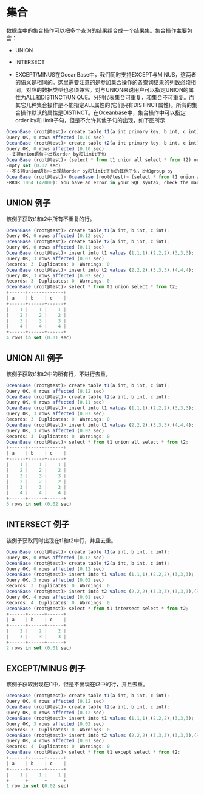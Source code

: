 集合 
=======================



数据库中的集合操作可以把多个查询的结果组合成一个结果集。集合操作主要包含：

* UNION




<!-- -->

* INTERSECT




<!-- -->

* EXCEPT/MINUS在OceanBase中，我们同时支持EXCEPT与MINUS，这两者的语义是相同的。这里需要注意的是参加集合操作的各查询结果的列数必须相同，对应的数据类型也必须兼容。对与UNION来说用户可以指定UNION的属性为ALL和DISTINCT/UNIQUE。分别代表集合可重复，和集合不可重复。而其它几种集合操作是不能指定ALL属性的(它们只有DISTINCT属性)。所有的集合操作默认的属性是DISTINCT。在Oceanbase中，集合操作中可以指定order by和 limit子句，但是不允许其他子句的出现，如下图所示




```javascript
OceanBase (root@test)> create table t1(a int primary key, b int, c int);
Query OK, 0 rows affected (0.16 sec)
OceanBase (root@test)> create table t2(a int primary key, b int, c int);
Query OK, 0 rows affected (0.10 sec)
--支持union语句中出现order by和limit子句
OceanBase (root@test)> (select * from t1 union all select * from t2) order by a limit 10;
Empty set (0.02 sec)
--不支持union语句中出现除order by和limit子句的其他子句，比如group by
OceanBase (root@test)> OceanBase (root@test)> (select * from t1 union all select * from t2) group by a limit 10;
ERROR 1064 (42000): You have an error in your SQL syntax; check the manual that corresponds to your OceanBase version for the right syntax to use near 'OceanBase (root@test)> (select * from t1 union all select * from t2) group by a ' at line 1
```





UNION 例子 
-----------------

该例子获取t1和t2中所有不重复的行。

```javascript
OceanBase (root@test)> create table t1(a int, b int, c int);
Query OK, 0 rows affected (0.12 sec)
OceanBase (root@test)> create table t2(a int, b int, c int);
Query OK, 0 rows affected (0.11 sec)
OceanBase (root@test)> insert into t1 values (1,1,1),(2,2,2),(3,3,3);
Query OK, 3 rows affected (0.07 sec)
Records: 3  Duplicates: 0  Warnings: 0
OceanBase (root@test)> insert into t2 values (2,2,2),(3,3,3),(4,4,4);
Query OK, 3 rows affected (0.02 sec)
Records: 3  Duplicates: 0  Warnings: 0
OceanBase (root@test)> select * from t1 union select * from t2;
+------+------+------+
| a    | b    | c    |
+------+------+------+
|    1 |    1 |    1 |
|    2 |    2 |    2 |
|    3 |    3 |    3 |
|    4 |    4 |    4 |
+------+------+------+
4 rows in set (0.01 sec)
```





UNION All 例子 
---------------------

该例子获取t1和t2中的所有行，不进行去重。

```javascript
OceanBase (root@test)> create table t1(a int, b int, c int);
Query OK, 0 rows affected (0.12 sec)
OceanBase (root@test)> create table t2(a int, b int, c int);
Query OK, 0 rows affected (0.11 sec)
OceanBase (root@test)> insert into t1 values (1,1,1),(2,2,2),(3,3,3);
Query OK, 3 rows affected (0.07 sec)
Records: 3  Duplicates: 0  Warnings: 0
OceanBase (root@test)> insert into t1 values (2,2,2),(3,3,3),(4,4,4);
Query OK, 3 rows affected (0.02 sec)
Records: 3  Duplicates: 0  Warnings: 0
OceanBase (root@test)> select * from t1 union all select * from t2;
+------+------+------+
| a    | b    | c    |
+------+------+------+
|    1 |    1 |    1 |
|    2 |    2 |    2 |
|    3 |    3 |    3 |
|    2 |    2 |    2 |
|    3 |    3 |    3 |
|    4 |    4 |    4 |
+------+------+------+
6 rows in set (0.02 sec)
```





INTERSECT 例子 
---------------------

该例子获取同时出现在t1和t2中行，并且去重。

```javascript
OceanBase (root@test)> create table t1(a int, b int, c int);
Query OK, 0 rows affected (0.12 sec)
OceanBase (root@test)> create table t2(a int, b int, c int);
Query OK, 0 rows affected (0.12 sec)
OceanBase (root@test)> insert into t1 values (1,1,1),(2,2,2),(3,3,3);
Query OK, 3 rows affected (0.02 sec)
Records: 3  Duplicates: 0  Warnings: 0
OceanBase (root@test)> insert into t2 values (2,2,2),(3,3,3),(3,3,3),(4,4,4);
Query OK, 4 rows affected (0.01 sec)
Records: 4  Duplicates: 0  Warnings: 0
OceanBase (root@test)> select * from t1 intersect select * from t2;
+------+------+------+
| a    | b    | c    |
+------+------+------+
|    2 |    2 |    2 |
|    3 |    3 |    3 |
+------+------+------+
2 rows in set (0.01 sec)
```





EXCEPT/MINUS 例子 
------------------------

该例子获取出现在t1中，但是不出现在t2中的行，并且去重。

```javascript
OceanBase (root@test)> create table t1(a int, b int, c int);
Query OK, 0 rows affected (0.12 sec)
OceanBase (root@test)> create table t2(a int, b int, c int);
Query OK, 0 rows affected (0.12 sec)
OceanBase (root@test)> insert into t1 values (1,1,1),(2,2,2),(3,3,3);
Query OK, 3 rows affected (0.02 sec)
Records: 3  Duplicates: 0  Warnings: 0
OceanBase (root@test)> insert into t2 values (2,2,2),(3,3,3),(3,3,3),(4,4,4);
Query OK, 4 rows affected (0.01 sec)
Records: 4  Duplicates: 0  Warnings: 0
OceanBase (root@test)> select * from t1 except select * from t2;
+------+------+------+
| a    | b    | c    |
+------+------+------+
|    1 |    1 |    1 |
+------+------+------+
1 row in set (0.02 sec)
```


